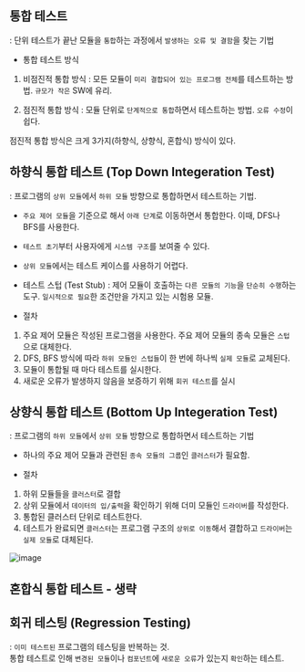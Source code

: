 ## 통합 테스트 

: 단위 테스트가 끝난 모듈을 `통합`하는 과정에서 `발생하는 오류 및 결함`을 찾는 기법

- 통합 테스트 방식 

1) 비점진적 통합 방식 : 모든 모듈이 `미리 결합되어 있는 프로그램 전체`를 테스트하는 방법. `규모가 작은` SW에 유리.

2) 점진적 통합 방식 : 모듈 단위로 `단계적으로 통합`하면서 테스트하는 방법. `오류 수정`이 쉽다. 

점진적 통합 방식은 크게 3가지(하향식, 상향식, 혼합식) 방식이 있다. 

## 하향식 통합 테스트 (Top Down Integeration Test) 

: 프로그램의 `상위 모듈`에서 `하위 모듈` 방향으로 통합하면서 테스트하는 기법. 

- `주요 제어 모듈`을 기준으로 해서 `아래 단계`로 이동하면서 통합한다. 이때, DFS나 BFS를 사용한다.

- `테스트 초기`부터 사용자에게 `시스템 구조`를 보여줄 수 있다.
- `상위 모듈`에서는 테스트 케이스를 사용하기 어렵다. 

- 테스트 스텁 (Test Stub) : 제어 모듈이 호출하는 `다른 모듈의 기능`을 `단순히 수행`하는 도구. `일시적으로 필요`한 조건만을 가지고 있는 시험용 모듈.

- 절차 

1) 주요 제어 모듈은 작성된 프로그램을 사용한다. 주요 제어 모듈의 종속 모듈은 `스텁`으로 대체한다.
2) DFS, BFS 방식에 따라 `하위 모듈인 스텁들`이 한 번에 하나씩 `실제 모듈`로 교체된다.
3) 모듈이 통합될 때 마다 테스트를 실시한다.
4) 새로운 오류가 발생하지 않음을 보증하기 위해 `회귀 테스트`를 실시 

## 상향식 통합 테스트 (Bottom Up Integeration Test) 

: 프로그램의 `하위 모듈`에서 `상위 모듈` 방향으로 통합하면서 테스트하는 기법 

- 하나의 주요 제어 모듈과 관련된 `종속 모듈의 그룹`인 `클러스터`가 필요함.

- 절차 

1) 하위 모듈들을 `클러스터`로 결합
2) 상위 모듈에서 `데이터의 입/출력`을 확인하기 위해 더미 모듈인 `드라이버`를 작성한다.
3) 통합된 클러스터 단위로 테스트한다.
4) 테스트가 완료되면 `클러스터`는 프로그램 구조의 `상위로 이동`해서 결합하고 `드라이버`는 `실제 모듈`로 대체된다.

![image](https://user-images.githubusercontent.com/64796257/159422790-25caea4f-cef2-4b12-98eb-bb0739b529aa.png)

## 혼합식 통합 테스트 - 생략 

## 회귀 테스팅 (Regression Testing) 

: `이미 테스트된` 프로그램의 테스팅을 반복하는 것.  
   통합 테스트로 인해 `변경된 모듈`이나 `컴포넌트`에 `새로운 오류`가 있는지 `확인`하는 테스트.




































